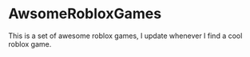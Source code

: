 # AwsomeRobloxGames
This is a set of awesome roblox games, I update whenever I find a cool roblox game.
